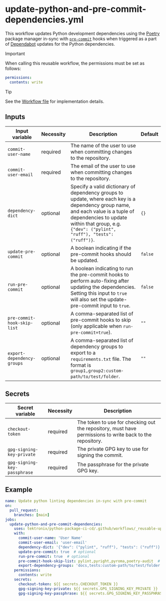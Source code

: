 # update-python-and-pre-commit-dependencies.yml

This workflow updates Python development dependencies using the
[Poetry](https://python-poetry.org/) package manager in-sync with
[`pre-commit`](https://pre-commit.com/) hooks when triggered as a part of
[Dependabot](https://docs.github.com/en/code-security/getting-started/dependabot-quickstart-guide)
updates for the Python dependencies.

> [!IMPORTANT]
> When calling this reusable workflow, the permissions must be set as follows:
>
> ```yaml
> permissions:
>   contents: write
> ```

> [!TIP]
> See the [Workflow file](../.github/workflows/_reusable-update-python-and-pre-commit-dependencies.yml) for implementation details.

## Inputs

| Input variable              | Necessity | Description                                                                                                                                                                                                                         | Default |
| --------------------------- | --------- | ----------------------------------------------------------------------------------------------------------------------------------------------------------------------------------------------------------------------------------- | ------- |
| `commit-user-name`          | required  | The name of the user to use when committing changes to the repository.                                                                                                                                                              |         |
| `commit-user-email`         | required  | The email of the user to use when committing changes to the repository.                                                                                                                                                             |         |
| `dependency-dict`           | optional  | Specify a valid dictionary of dependency groups to update, where each key is a dependency group name, and each value is a tuple of dependencies to update within that group, e.g. `{"dev": ("pylint", "ruff"), "tests": ("ruff")}`. | `{}`    |
| `update-pre-commit`         | optional  | A boolean indicating if the pre-commit hooks should be updated.                                                                                                                                                                     | `false` |
| `run-pre-commit`            | optional  | A boolean indicating to run the pre-commit hooks to perform auto-fixing after updating the dependencies. Setting this input to `true` will also set the update-pre-commit input to `true`.                                          | `false` |
| `pre-commit-hook-skip-list` | optional  | A comma-separated list of pre-commit hooks to skip (only applicable when `run-pre-commit=true`).                                                                                                                                    | `""`    |
| `export-dependency-groups`  | optional  | A comma-separated list of dependency groups to export to a `requirements.txt` file. The format is `group1,group2:custom-path/to/test/folder`.                                                                                       | `""`    |

## Secrets

| Secret variable              | Necessity | Description                                                                                              |
| ---------------------------- | --------- | -------------------------------------------------------------------------------------------------------- |
| `checkout-token`             | required  | The token to use for checking out the repository, must have permissions to write back to the repository. |
| `gpg-signing-key-private`    | required  | The private GPG key to use for signing the commit.                                                       |
| `gpg-signing-key-passphrase` | required  | The passphrase for the private GPG key.                                                                  |

## Example

```yaml
name: Update python linting dependencies in-sync with pre-commit
on:
  pull_request:
    branches: [main]
jobs:
  update-python-and-pre-commit-dependencies:
    uses: tektronix/python-package-ci-cd/.github/workflows/_reusable-update-python-and-pre-commit-dependencies.yml@main  # it is recommended to use the latest release tag instead of `main`
    with:
      commit-user-name: 'User Name'
      commit-user-email: 'user-email'
      dependency-dict: '{"dev": ("pylint", "ruff"), "tests": ("ruff")}'  # optional, but without it nothing will get updated by Poetry
      update-pre-commit: true  # optional
      run-pre-commit: true  # optional
      pre-commit-hook-skip-list: pylint,pyright,pyroma,poetry-audit  # optional, hooks that don't auto-fix things can (and probably should be) skipped
      export-dependency-groups: 'docs,tests:custom-path/to/test/folder'  # optional
    permissions:
      contents: write
    secrets:
      checkout-token: ${{ secrets.CHECKOUT_TOKEN }}
      gpg-signing-key-private: ${{ secrets.GPG_SIGNING_KEY_PRIVATE }}
      gpg-signing-key-passphrase: ${{ secrets.GPG_SIGNING_KEY_PASSPHRASE }}
```
